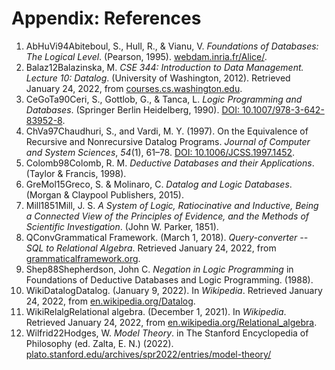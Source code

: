 # Appendix: References

<div class="biblio">

1. <span class="bibkey" id="AbHuVi94">AbHuVi94</span>Abiteboul, S., Hull, R., & Vianu, V. _Foundations of Databases: The Logical Level_. (Pearson, 1995). [webdam.inria.fr/Alice/](http://webdam.inria.fr/Alice/).
1. <span class="bibkey" id="Balaz12">Balaz12</span>Balazinska, M. _CSE 344: Introduction to Data Management. Lecture 10: Datalog_. (University of Washington, 2012). Retrieved January 24, 2022, from [courses.cs.washington.edu](https://courses.cs.washington.edu/courses/cse344/12au/lectures/lecture10-datalog.pdf).
1. <span class="bibkey" id="CeGoTa90">CeGoTa90</span>Ceri, S., Gottlob, G., & Tanca, L. _Logic Programming and Databases_. (Springer Berlin Heidelberg, 1990). [DOI: 10.1007/978-3-642-83952-8](https://doi.org/10.1007/978-3-642-83952-8).
1. <span class="bibkey" id="ChVa97">ChVa97</span>Chaudhuri, S., and Vardi, M. Y. (1997). On the Equivalence of Recursive and Nonrecursive Datalog Programs. _Journal of Computer and System Sciences_, _54_(1), 61–78. [DOI: 10.1006/JCSS.1997.1452](https://doi.org/10.1006/JCSS.1997.1452).
1. <span class="bibkey" id="Colomb">Colomb98</span>Colomb, R. M. _Deductive Databases and their Applications_. (Taylor & Francis, 1998).
1. <span class="bibkey" id="GreMol15">GreMol15</span>Greco, S. & Molinaro, C. _Datalog and Logic Databases_. (Morgan & Claypool Publishers, 2015).
1. <span class="bibkey" id="Mill1851">Mill1851</span>Mill, J. S. _A System of Logic, Ratiocinative and Inductive, Being a Connected View of the Principles of Evidence, and the Methods of Scientific Investigation_. (John W. Parker, 1851).
1. <span class="bibkey" id="QConv">QConv</span>Grammatical Framework. (March 1, 2018). _Query-converter -- SQL to Relational Algebra_. Retrieved January 24, 2022, from [grammaticalframework.org](http://www.grammaticalframework.org/qconv/qconv-a.html).
1. <span class="bibkey" id="Shep88">Shep88</span>Shepherdson, John C. _Negation in Logic Programming_ in Foundations of Deductive Databases and Logic Programming. (1988).
1. <span class="bibkey" id="WikiDatalog">WikiDatalog</span>Datalog. (January 9, 2022). In _Wikipedia_. Retrieved January 24, 2022, from  [en.wikipedia.org/Datalog](https://en.wikipedia.org/w/index.php?title=Datalog&oldid=1064721744). 
1. <span class="bibkey" id="WikiRelalg">WikiRelalg</span>Relational algebra. (December 1, 2021). In _Wikipedia_. Retrieved January 24, 2022, from [en.wikipedia.org/Relational_algebra](https://en.wikipedia.org/w/index.php?title=Relational_algebra&oldid=1058055410). 
1. <span class="bibkey" id="Wilfrid22">Wilfrid22</span>Hodges, W. _Model Theory_. in The Stanford Encyclopedia of Philosophy (ed. Zalta, E. N.) (2022). [plato.stanford.edu/archives/spr2022/entries/model-theory/](https://plato.stanford.edu/archives/spr2022/entries/model-theory/)
</div>

  